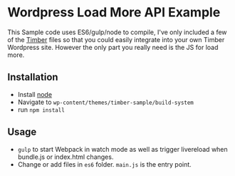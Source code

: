 # Wordpress Load More API Example

This Sample code uses ES6/gulp/node to compile, I've only included a few of the [Timber](http://upstatement.com/timber/) files so that you could easily integrate into your own Timber Wordpress site. However the only part you really need is the JS for load more.

## Installation

* Install  [node](https://nodejs.org)
* Navigate to `wp-content/themes/timber-sample/build-system`
* run `npm install`

## Usage

* `gulp` to start Webpack in watch mode as well as trigger livereload when bundle.js or index.html changes.
* Change or add files in `es6` folder. `main.js` is the entry point.
